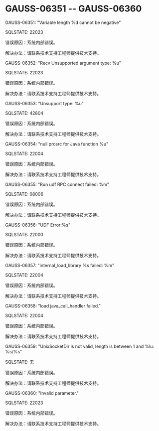 # GAUSS-06351 -- GAUSS-06360<a name="ZH-CN_TOPIC_0302073203"></a>

GAUSS-06351: "Variable length %d cannot be negative"

SQLSTATE: 22023

错误原因：系统内部错误。

解决办法：请联系技术支持工程师提供技术支持。

GAUSS-06352: "Recv Unsupported argument type: %u"

SQLSTATE: 22023

错误原因：系统内部错误。

解决办法：请联系技术支持工程师提供技术支持。

GAUSS-06353: "Unsupport type: %u"

SQLSTATE: 42804

错误原因：系统内部错误。

解决办法：请联系技术支持工程师提供技术支持。

GAUSS-06354: "null prosrc for Java function %u"

SQLSTATE: 22004

错误原因：系统内部错误。

解决办法：请联系技术支持工程师提供技术支持。

GAUSS-06355: "Run udf RPC connect failed: %m"

SQLSTATE: 08006

错误原因：系统内部错误。

解决办法：请联系技术支持工程师提供技术支持。

GAUSS-06356: "UDF Error:%s"

SQLSTATE: 22000

错误原因：系统内部错误。

解决办法：请联系技术支持工程师提供技术支持。

GAUSS-06357: "internal\_load\_library %s failed: %m"

SQLSTATE: 22004

错误原因：系统内部错误。

解决办法：请联系技术支持工程师提供技术支持。

GAUSS-06358: "load java\_call\_handler failed."

SQLSTATE: 22004

错误原因：系统内部错误。

解决办法：请联系技术支持工程师提供技术支持。

GAUSS-06359: "UnixSocketDir is not valid, length is between 1 and %lu: %s/%s"

SQLSTATE: 无

错误原因：系统内部错误。

解决办法：请联系技术支持工程师提供技术支持。

GAUSS-06360: "Invalid parameter."

SQLSTATE: 22023

错误原因：系统内部错误。

解决办法：请联系技术支持工程师提供技术支持。

